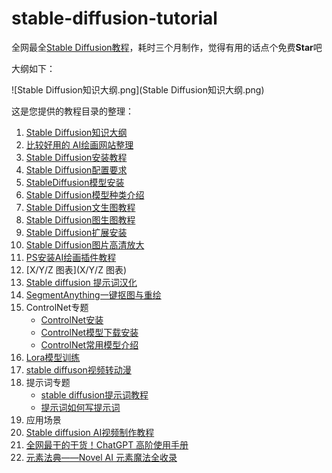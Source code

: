 # stable-diffusion-tutorial
全网最全[Stable Diffusion教程](https://www.yuque.com/a-chao/sd)，耗时三个月制作，觉得有用的话点个免费**Star**吧

大纲如下：

![Stable Diffusion知识大纲.png](Stable Diffusion知识大纲.png)





这是您提供的教程目录的整理：

1. [Stable Diffusion知识大纲](https://www.yuque.com/a-chao/sd/ydclseab10ca6c7t)
2. [比较好用的 AI绘画网站整理](https://www.yuque.com/a-chao/sd/gsgrcv44bw8mrfl7)
3. [Stable  Diffusion安装教程](https://www.yuque.com/a-chao/sd/wmsxg1p8se4k02x7)
4. [Stable Diffusion配置要求](https://www.yuque.com/a-chao/sd/lg0u7yrks04rkqe4)
5. [StableDiffusion模型安装](https://www.yuque.com/a-chao/sd/nxcwfkw7vmfw8dz6)
6. [Stable Diffusion模型种类介绍](https://www.yuque.com/a-chao/sd/rghtr6hykwpd8pql)
7. [Stable Diffusion文生图教程](https://www.yuque.com/a-chao/sd/dl94pyotxd6qxg8g)
8. [Stable Diffusion图生图教程](https://www.yuque.com/a-chao/sd/dl94pyotxd6qxg8g)
9. [Stable Diffusion扩展安装](https://www.yuque.com/a-chao/sd/qmh02ek9t5qc2gqf)
10. [Stable Diffusion图片高清放大](https://www.yuque.com/a-chao/sd/cb52x1okxv0v9cid)
11. [PS安装AI绘画插件教程](https://www.yuque.com/a-chao/sd/qq03lrsiq69zco95)
12. [X/Y/Z 图表](X/Y/Z 图表)
13. [Stable diffusion 提示词汉化](https://www.yuque.com/a-chao/sd/wdgmn4313fdndfu0)
14. [SegmentAnything一键抠图与重绘](https://www.yuque.com/a-chao/sd/hmo0hfx7kyyu08y9)
15. ControlNet专题
    - [ControlNet安装](https://www.yuque.com/a-chao/sd/wklxn0b3vtfdga72)
    - [ControlNet模型下载安装](https://www.yuque.com/a-chao/sd/vwp8asraz043i37g)
    - [ControlNet常用模型介绍](https://www.yuque.com/a-chao/sd/shlv6g9elbg6trr4)
16. [Lora模型训练](https://www.yuque.com/a-chao/sd/mh6dy5lxxxp79ur5)
17. [stable diffuson视频转动漫](https://www.yuque.com/a-chao/sd/mpefb06twyudadnr)
18. 提示词专题
    - [stable diffusion提示词教程](https://www.yuque.com/a-chao/sd/bl5gs951ltxbq4gd)
    - [提示词如何写提示词](https://www.yuque.com/a-chao/sd/mpb70gygr39i34md)
19. 应用场景
20. [Stable diffusion AI视频制作教程](https://www.yuque.com/a-chao/sd/ot8ipkdrc7hin8kt)
21. [全网最干的干货！ChatGPT 高阶使用手册](https://www.yuque.com/a-chao/sd/wp02gmtmle7gk40w)
22. [元素法典——Novel AI 元素魔法全收录](https://www.yuque.com/a-chao/sd/gun0sm5maqy18ivt)

